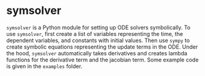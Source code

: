 # symsolver
`symsolver` is a Python module for setting up ODE solvers symbolically.
To use `symsolver`, first create a list of variables representing the time, the dependent variables, and constants with initial values.
Then use `sympy` to create symbolic equations representing the update terms in the ODE.
Under the hood, `symsolver` automatically takes derivatives and creates lambda functions for the derivative term and the jacobian term.
Some example code is given in the `examples` folder.
